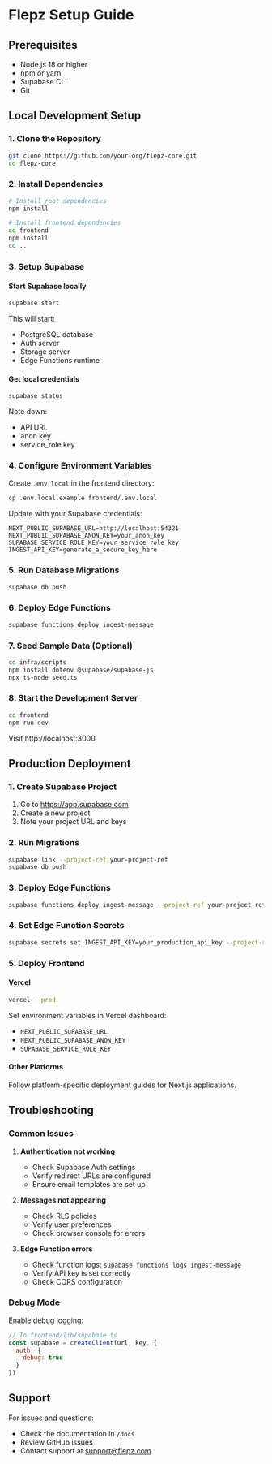 # Flepz Setup Guide

## Prerequisites

- Node.js 18 or higher
- npm or yarn
- Supabase CLI
- Git

## Local Development Setup

### 1. Clone the Repository
```bash
git clone https://github.com/your-org/flepz-core.git
cd flepz-core
```

### 2. Install Dependencies
```bash
# Install root dependencies
npm install

# Install frontend dependencies
cd frontend
npm install
cd ..
```

### 3. Setup Supabase

#### Start Supabase locally
```bash
supabase start
```

This will start:
- PostgreSQL database
- Auth server
- Storage server
- Edge Functions runtime

#### Get local credentials
```bash
supabase status
```

Note down:
- API URL
- anon key
- service_role key

### 4. Configure Environment Variables

Create `.env.local` in the frontend directory:
```bash
cp .env.local.example frontend/.env.local
```

Update with your Supabase credentials:
```
NEXT_PUBLIC_SUPABASE_URL=http://localhost:54321
NEXT_PUBLIC_SUPABASE_ANON_KEY=your_anon_key
SUPABASE_SERVICE_ROLE_KEY=your_service_role_key
INGEST_API_KEY=generate_a_secure_key_here
```

### 5. Run Database Migrations
```bash
supabase db push
```

### 6. Deploy Edge Functions
```bash
supabase functions deploy ingest-message
```

### 7. Seed Sample Data (Optional)
```bash
cd infra/scripts
npm install dotenv @supabase/supabase-js
npx ts-node seed.ts
```

### 8. Start the Development Server
```bash
cd frontend
npm run dev
```

Visit http://localhost:3000

## Production Deployment

### 1. Create Supabase Project
1. Go to https://app.supabase.com
2. Create a new project
3. Note your project URL and keys

### 2. Run Migrations
```bash
supabase link --project-ref your-project-ref
supabase db push
```

### 3. Deploy Edge Functions
```bash
supabase functions deploy ingest-message --project-ref your-project-ref
```

### 4. Set Edge Function Secrets
```bash
supabase secrets set INGEST_API_KEY=your_production_api_key --project-ref your-project-ref
```

### 5. Deploy Frontend

#### Vercel
```bash
vercel --prod
```

Set environment variables in Vercel dashboard:
- `NEXT_PUBLIC_SUPABASE_URL`
- `NEXT_PUBLIC_SUPABASE_ANON_KEY`
- `SUPABASE_SERVICE_ROLE_KEY`

#### Other Platforms
Follow platform-specific deployment guides for Next.js applications.

## Troubleshooting

### Common Issues

1. **Authentication not working**
   - Check Supabase Auth settings
   - Verify redirect URLs are configured
   - Ensure email templates are set up

2. **Messages not appearing**
   - Check RLS policies
   - Verify user preferences
   - Check browser console for errors

3. **Edge Function errors**
   - Check function logs: `supabase functions logs ingest-message`
   - Verify API key is set correctly
   - Check CORS configuration

### Debug Mode

Enable debug logging:
```javascript
// In frontend/lib/supabase.ts
const supabase = createClient(url, key, {
  auth: {
    debug: true
  }
})
```

## Support

For issues and questions:
- Check the documentation in `/docs`
- Review GitHub issues
- Contact support at support@flepz.com